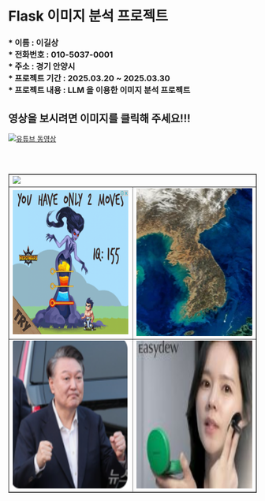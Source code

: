 <h1> Flask 이미지 분석 프로젝트 </h1>

<h3>
* 이름 : 이길상<br>
* 전화번호 : 010-5037-0001 <br>
* 주소 : 경기 안양시 <br>
* 프로젝트 기간 : 2025.03.20 ~ 2025.03.30 <br>
* 프로젝트 내용 : LLM 을 이용한 이미지 분석 프로젝트   <br>
</h3>


<h2> 영상을 보시려면 이미지를 클릭해 주세요!!! </h2> 

[![유튜브 동영상](https://github.com/majustory/DjangoProject/blob/master/static/img/main.jpg?raw=true)](https://www.youtube.com/watch?v=cgz6o06AQPE)

<br> <br>

<table border=1  width=100%>
<tr  >
  
  <td colspan="2" > <img src="https://github.com/majustory/DjangoProject/blob/master/readme/0.JPG?raw=true"  />  </td>
  
</tr>
  
<tr>
  <td  > <img src="https://github.com/kilsanglee/Flask/blob/master/README/d1.PNG?raw=true" width="400" height="300" />  </td>
  
  <td  > <img src="https://github.com/kilsanglee/Flask/blob/master/README/korea.PNG?raw=true" width="400" height="300"  />  </td>
</tr>  

<tr>
  <td  > <img src="https://github.com/kilsanglee/Flask/blob/master/README/pre.PNG?raw=true" width="400" height="300"  />  </td>
  
  <td  > <img src="https://github.com/kilsanglee/Flask/blob/master/README/test2.jpg?raw=true" width="400" height="300"  />  </td>
</tr>  

</table>
